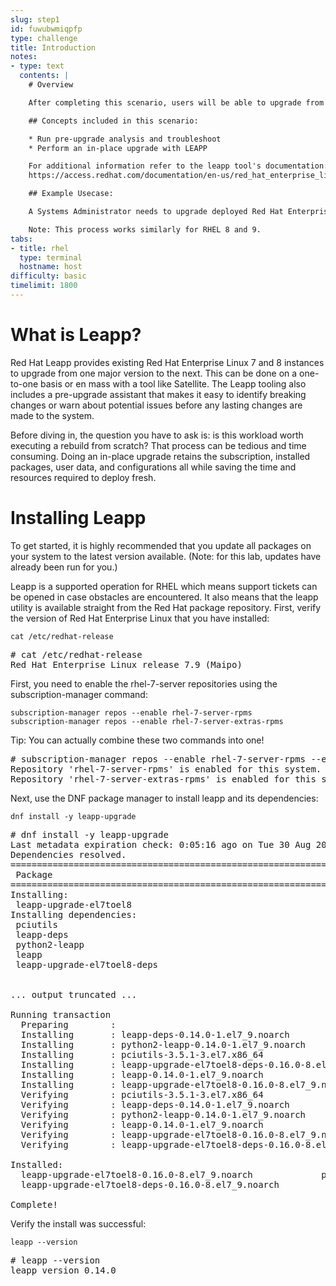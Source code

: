 ```yaml
---
slug: step1
id: fuwubwmiqpfp
type: challenge
title: Introduction
notes:
- type: text
  contents: |
    # Overview

    After completing this scenario, users will be able to upgrade from one major version of Red Hat Enterprise Linux to the next. (Example RHEL 7 to RHEL 8)

    ## Concepts included in this scenario:

    * Run pre-upgrade analysis and troubleshoot
    * Perform an in-place upgrade with LEAPP

    For additional information refer to the leapp tool's documentation:
    https://access.redhat.com/documentation/en-us/red_hat_enterprise_linux/8/html-single/upgrading_from_rhel_7_to_rhel_8/index

    ## Example Usecase:

    A Systems Administrator needs to upgrade deployed Red Hat Enterprise Linux servers from their current version to the next major version to take advantage of a longer lifecycle and new features without needing to perform a clean install.

    Note: This process works similarly for RHEL 8 and 9.
tabs:
- title: rhel
  type: terminal
  hostname: host
difficulty: basic
timelimit: 1800
---
```

# What is Leapp?

Red Hat Leapp provides existing Red Hat Enterprise Linux 7 and 8 instances to upgrade from one major version to the next. This can be done on a one-to-one basis or en mass with a tool like Satellite. The Leapp tooling also includes a pre-upgrade assistant that makes it easy to identify breaking changes or warn about potential issues before any lasting changes are made to the system.

Before diving in, the question you have to ask is: is this workload worth executing a rebuild from scratch? That process can be tedious and time consuming. Doing an in-place upgrade retains the subscription, installed packages, user data, and configurations all while saving the time and resources required to deploy fresh.

# Installing Leapp

To get started, it is highly recommended that you update all packages on your system to the latest version available. (Note: for this lab, updates have already been run for you.)

Leapp is a supported operation for RHEL which means support tickets can be opened in case obstacles are encountered. It also means that the leapp utility is available straight from the Red Hat package repository. First, verify the version of Red Hat Enterprise Linux that you have installed:

```
cat /etc/redhat-release
```

<pre class=file>
# cat /etc/redhat-release
Red Hat Enterprise Linux release 7.9 (Maipo)
</pre>

First, you need to enable the rhel-7-server repositories using the subscription-manager command:

```
subscription-manager repos --enable rhel-7-server-rpms
subscription-manager repos --enable rhel-7-server-extras-rpms
```

Tip: You can actually combine these two commands into one!

<pre class=file>
# subscription-manager repos --enable rhel-7-server-rpms --enable rhel-7-server-extras-rpms
Repository 'rhel-7-server-rpms' is enabled for this system.
Repository 'rhel-7-server-extras-rpms' is enabled for this system.
</pre>

Next, use the DNF package manager to install leapp and its dependencies:

```
dnf install -y leapp-upgrade
```

<pre class=file>
# dnf install -y leapp-upgrade
Last metadata expiration check: 0:05:16 ago on Tue 30 Aug 2022 05:23:46 PM UTC.
Dependencies resolved.
===================================================================================================================================================================================================================
 Package                                                     Arch                                   Version                                        Repository                                                 Size
===================================================================================================================================================================================================================
Installing:
 leapp-upgrade-el7toel8                                      noarch                                 0.16.0-8.el7_9                                 rhel-7-server-extras-rpms                                 781 k
Installing dependencies:
 pciutils                                                    x86_64                                 3.5.1-3.el7                                    rhel-7-server-rpms                                         93 k
 leapp-deps                                                  noarch                                 0.14.0-1.el7_9                                 rhel-7-server-extras-rpms                                 9.9 k
 python2-leapp                                               noarch                                 0.14.0-1.el7_9                                 rhel-7-server-extras-rpms                                 168 k
 leapp                                                       noarch                                 0.14.0-1.el7_9                                 rhel-7-server-extras-rpms                                  27 k
 leapp-upgrade-el7toel8-deps                                 noarch                                 0.16.0-8.el7_9                                 rhel-7-server-extras-rpms                                  25 k


... output truncated ...

Running transaction
  Preparing        :                                                                                                                                                                                           1/1
  Installing       : leapp-deps-0.14.0-1.el7_9.noarch                                                                                                                                                          1/6
  Installing       : python2-leapp-0.14.0-1.el7_9.noarch                                                                                                                                                       2/6
  Installing       : pciutils-3.5.1-3.el7.x86_64                                                                                                                                                               3/6
  Installing       : leapp-upgrade-el7toel8-deps-0.16.0-8.el7_9.noarch                                                                                                                                         4/6
  Installing       : leapp-0.14.0-1.el7_9.noarch                                                                                                                                                               5/6
  Installing       : leapp-upgrade-el7toel8-0.16.0-8.el7_9.noarch                                                                                                                                              6/6
  Verifying        : pciutils-3.5.1-3.el7.x86_64                                                                                                                                                               1/6
  Verifying        : leapp-deps-0.14.0-1.el7_9.noarch                                                                                                                                                          2/6
  Verifying        : python2-leapp-0.14.0-1.el7_9.noarch                                                                                                                                                       3/6
  Verifying        : leapp-0.14.0-1.el7_9.noarch                                                                                                                                                               4/6
  Verifying        : leapp-upgrade-el7toel8-0.16.0-8.el7_9.noarch                                                                                                                                              5/6
  Verifying        : leapp-upgrade-el7toel8-deps-0.16.0-8.el7_9.noarch                                                                                                                                         6/6

Installed:
  leapp-upgrade-el7toel8-0.16.0-8.el7_9.noarch             pciutils-3.5.1-3.el7.x86_64        leapp-deps-0.14.0-1.el7_9.noarch        python2-leapp-0.14.0-1.el7_9.noarch        leapp-0.14.0-1.el7_9.noarch
  leapp-upgrade-el7toel8-deps-0.16.0-8.el7_9.noarch

Complete!
</pre>

Verify the install was successful:

```
leapp --version
```

<pre class=file>
# leapp --version
leapp version 0.14.0
</pre>